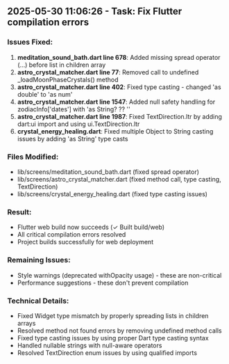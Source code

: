 ## 2025-05-30 11:06:26 - Task: Fix Flutter compilation errors

### Issues Fixed:
1. **meditation_sound_bath.dart line 678**: Added missing spread operator (...) before list in children array
2. **astro_crystal_matcher.dart line 77**: Removed call to undefined _loadMoonPhaseCrystals() method  
3. **astro_crystal_matcher.dart line 402**: Fixed type casting - changed 'as double' to 'as num'
4. **astro_crystal_matcher.dart line 1547**: Added null safety handling for zodiacInfo['dates'] with 'as String? ?? ''
5. **astro_crystal_matcher.dart line 1987**: Fixed TextDirection.ltr by adding dart:ui import and using ui.TextDirection.ltr
6. **crystal_energy_healing.dart**: Fixed multiple Object to String casting issues by adding 'as String' type casts

### Files Modified:
- lib/screens/meditation_sound_bath.dart (fixed spread operator)
- lib/screens/astro_crystal_matcher.dart (fixed method call, type casting, TextDirection)  
- lib/screens/crystal_energy_healing.dart (fixed type casting issues)

### Result:
- Flutter web build now succeeds (✓ Built build/web)
- All critical compilation errors resolved
- Project builds successfully for web deployment

### Remaining Issues:
- Style warnings (deprecated withOpacity usage) - these are non-critical
- Performance suggestions - these don't prevent compilation

### Technical Details:
- Fixed Widget type mismatch by properly spreading lists in children arrays
- Resolved method not found errors by removing undefined method calls
- Fixed type casting issues by using proper Dart type casting syntax
- Handled nullable strings with null-aware operators
- Resolved TextDirection enum issues by using qualified imports